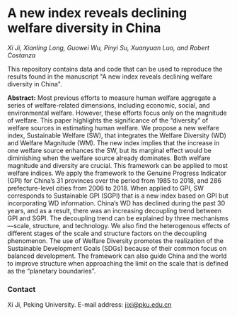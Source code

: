 # A new index reveals declining welfare diversity in China
*Xi Ji, Xianling Long, Guowei Wu, Pinyi Su, Xuanyuan Luo, and Robert Costanza*

This repository contains data and code that can be used to reproduce the results found in the manuscript "A new index reveals declining welfare diversity in China".

**Abstract:** Most previous efforts to measure human welfare aggregate a series of welfare-related dimensions, including economic, social, and environmental welfare. However, these efforts focus only on the magnitude of welfare. This paper highlights the significance of the “diversity” of welfare sources in estimating human welfare. We propose a new welfare index, Sustainable Welfare (SW), that integrates the Welfare Diversity (WD) and Welfare Magnitude (WM). The new index implies that the increase in one welfare source enhances the SW, but its marginal effect would be diminishing when the welfare source already dominates. Both welfare magnitude and diversity are crucial. This framework can be applied to most welfare indices. We apply the framework to the Genuine Progress Indicator (GPI) for China’s 31 provinces over the period from 1985 to 2018, and 286 prefecture-level cities from 2006 to 2018. When applied to GPI, SW corresponds to Sustainable GPI (SGPI) that is a new index based on GPI but incorporating WD information. China’s WD has declined during the past 30 years, and as a result, there was an increasing decoupling trend between GPI and SGPI. The decoupling trend can be explained by three mechanisms—scale, structure, and technology. We also find the heterogenous effects of different stages of the scale and structure factors on the decoupling phenomenon. The use of Welfare Diversity promotes the realization of the Sustainable Development Goals (SDGs) because of their common focus on balanced development. The framework can also guide China and the world to improve structure when approaching the limit on the scale that is defined as the “planetary boundaries”. 


### Contact
Xi Ji, Peking University. E-mail address: jixi@pku.edu.cn
